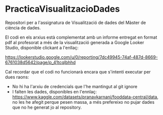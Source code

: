 # PracticaVisualitzacioDades
Repositori per a l'assignatura de Visualització de dades del Màster de ciència de dades. 

El codi en els arxius està complementat amb un informe entregat en format pdf al profesorat a més de la visualització generada a Google Looker Studio, disponible clickant a l'enllaç: 

https://lookerstudio.google.com/u/0/reporting/7dc49945-74af-487d-8669-6761038d5642/page/p_41tcqlbhhd

Cal recordar que el codi no funcionarà encara que s'intenti executar per dues raons:
* No hi ha l'arxiu de credencials que l'he mantingut al git ignore
* I falten les dades, disponibles en l'ennlaç: https://www.kaggle.com/datasets/pranavkarnani/fooddata-central/data, no les he afegit perque pesen massa, a més prefereixo no pujar dades que no he generat jo al repository. 

